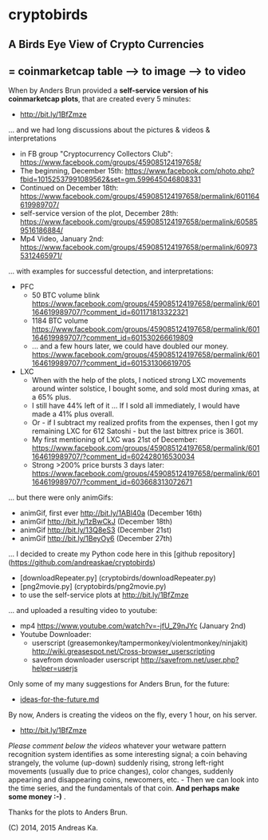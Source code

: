 cryptobirds
===========

## A Birds Eye View of Crypto Currencies 
## = coinmarketcap table --> to image --> to video

When by Anders Brun provided a **self-service version of his coinmarketcap plots**, that are created every 5 minutes:  
* http://bit.ly/1BfZmze 

... and we had long discussions about the pictures & videos & interpretations 
* in FB group "Cryptocurrency Collectors Club": https://www.facebook.com/groups/459085124197658/ 
* The beginning, December 15th: https://www.facebook.com/photo.php?fbid=10152537991089562&set=gm.599645046808331
* Continued on December 18th: https://www.facebook.com/groups/459085124197658/permalink/601164619989707/
* self-service version of the plot, December 28th: https://www.facebook.com/groups/459085124197658/permalink/605859516186884/
* Mp4 Video, January 2nd: https://www.facebook.com/groups/459085124197658/permalink/609735312465971/

... with examples for successful detection, and interpretations:
* PFC
  * 50 BTC volume blink https://www.facebook.com/groups/459085124197658/permalink/601164619989707/?comment_id=601171813322321
  * 1184 BTC volume https://www.facebook.com/groups/459085124197658/permalink/601164619989707/?comment_id=601530266619809
  * ... and a few hours later, we could have doubled our money. https://www.facebook.com/groups/459085124197658/permalink/601164619989707/?comment_id=601531306619705
* LXC
  * When with the help of the plots, I noticed strong LXC movements around winter solstice, I bought some, and sold most during xmas, at a 65% plus. 
  * I still have 44% left of it ... If I sold all immediately, I would have made a 41% plus overall.
  * Or - if I subtract my realized profits from the expenses, then I got my remaining LXC for 612 Satoshi - but the last bittrex price is 3601.
  * My first mentioning of LXC was 21st of December: 
https://www.facebook.com/groups/459085124197658/permalink/601164619989707/?comment_id=602428016530034
  * Strong >200% price bursts 3 days later: https://www.facebook.com/groups/459085124197658/permalink/601164619989707/?comment_id=603668313072671

... but there were only animGifs:
* animGif, first ever http://bit.ly/1ABl40a (December 16th)
* animGif http://bit.ly/1zBwCkJ (December 18th)
* animGif http://bit.ly/13Q8eS3 (December 21st)
* animGif http://bit.ly/1BeyOy6  (December 27th)

... I decided to create my Python code here in this [github repository] (https://github.com/andreaskae/cryptobirds)
  * [downloadRepeater.py] (cryptobirds/downloadRepeater.py)
  * [png2movie.py] (cryptobirds/png2movie.py)
  * to use the self-service plots at http://bit.ly/1BfZmze 

... and uploaded a resulting video to youtube:
* mp4 https://www.youtube.com/watch?v=-jfU_Z9nJYc (January 2nd)
* Youtube Downloader:
  * userscript (greasemonkey/tampermonkey/violentmonkey/ninjakit) http://wiki.greasespot.net/Cross-browser_userscripting 
  * savefrom downloader userscript http://savefrom.net/user.php?helper=userjs

Only some of my many suggestions for Anders Brun, for the future:
* [ideas-for-the-future.md](ideas-for-the-future.md)


By now, Anders is creating the videos on the fly, every 1 hour, on his server.
* http://bit.ly/1BfZmze  

*Please comment below the videos* whatever your wetware pattern recognition system identifies as some interesting signal; a coin behaving strangely, the volume (up-down) suddenly rising, strong left-right movements (usually due to price changes), color changes, suddenly appearing and disappearing coins, newcomers, etc. - Then we can look into the time series, and the fundamentals of that coin. **And perhaps make some money :-)** . 

Thanks for the plots to Anders Brun.

(C) 2014, 2015 Andreas Ka. 
